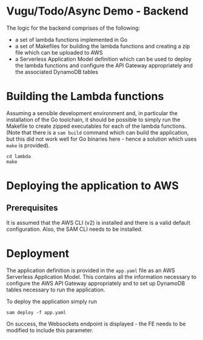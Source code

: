 # Vugu/Todo/Async Demo - Backend

The logic for the backend comprises of the following:
- a set of lambda functions implemented in Go
- a set of Makefiles for building the lambda functions and creating a zip file
  which can be uploaded to AWS
- a Serverless Application Model definition which can be used to deploy the
  lambda functions and configure the API Gateway appropriately and the associated
  DynamoDB tables

# Building the Lambda functions

Assuming a sensible development environment and, in particular the installation
of the Go toolchain, it should be possible to simply run the Makefile to create
zipped executables for each of the lambda functions. (Note that there is a `sam build`
command which can build the application, but this did not work well for Go binaries
here - hence a solution which uses `make` is provided).

```
cd lambda
make
```

# Deploying the application to AWS

## Prerequisites

It is assumed that the AWS CLI (v2) is installed and there is a valid default
configuration. Also, the SAM CLI needs to be installed.

# Deployment

The application definition is provided in the `app.yaml` file as an AWS Serverless
Application Model. This contains all the information necessary to configure the
AWS API Gateway appropriately and to set up DynamoDB tables necessary to run the
application.

To deploy the application simply run

```
sam deploy -f app.yaml
```

On success, the Websockets endpoint is displayed - the FE needs to be modified to
include this parameter.



